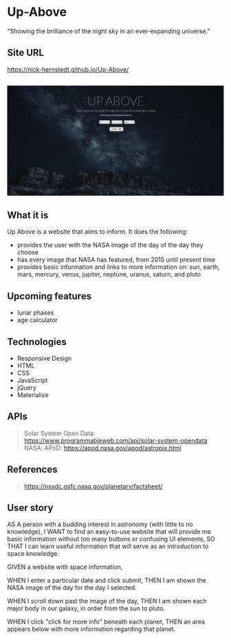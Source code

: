 # Up-Above
"Showing the brilliance of the night sky in an ever-expanding universe."

## Site URL
https://nick-hernstedt.github.io/Up-Above/

##
![Picture of site](./assets/images/upAbove.png)

## What it is
Up Above is a website that aims to inform. It does the following:
- provides the user with the NASA image of the day of the day they choose
- has every image that NASA has featured, from 2015 until present time
- provides basic information and links to more information on: sun, earth, mars, mercury, venus, jupiter, neptune, uranus, saturn, and pluto

## Upcoming features
- lunar phases
- age calculator

## Technologies
- Responsive Design
- HTML
- CSS
- JavaScript
- jQuery
- Materialize

## APIs
> Solar System Open Data: https://www.programmableweb.com/api/solar-system-opendata
> NASA: APoD: https://apod.nasa.gov/apod/astropix.html

## References
> https://nssdc.gsfc.nasa.gov/planetary/factsheet/

## User story
AS A person with a budding interest in astronomy (with little to no knowledge),
I WANT to find an easy-to-use website that will provide me basic information without too many buttons or confusing UI elements,
SO THAT I can learn useful information that will serve as an introduction to space knowledge.


GIVEN a website with space information,

WHEN I enter a particular date and click submit,
THEN I am shown the NASA image of the day for the day I selected.

WHEN I scroll down past the image of the day,
THEN I am shown each major body in our galaxy, in order from the sun to pluto.

WHEN I click "click for more info" beneath each planet,
THEN an area appears below with more information regarding that planet.




